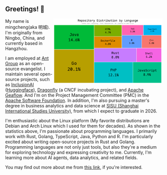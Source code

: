## Greetings! 👋

<img align="right" alt="" src="https://raw.githubusercontent.com/mingcheng/langstat/refs/heads/data/data/mingcheng/treemap_latest.png" width="350" />

My name is mingcheng(aka 明城). I'm originally from Ningbo, China, and currently based in Hangzhou.

I am employed at [Ant Group](https://github.com/antgroup) as an open-source evangelist. I maintain several open-source projects, such as [InclusionAI](https://github.com/inclusionAI) ([Huggingface](https://huggingface.co/inclusionAI)), [Dragonfly](https://github.com/dragonflyoss) (a CNCF incubating project), and [Apache Geaflow](https://github.com/apache/geaflow). And I'm on the Project Management Committee (PMC) in the [Apache Software Foundation](https://apache.org/). In addition, I'm also pursuing a master's degree in business analytics and data science at [SISU (Shanghai International Studies University)](https://shisu.edu.cn), from which I expect to graduate in 2026.

I'm enthusiastic about the Linux platform (My favorite distributions are Debian and Arch Linux which I used for them for decades). As shown in the statistics above, I'm passionate about programming languages. I primarily work with Rust, Golang, TypeScript, Java, Python and R. I'm particularly excited about writing open-source projects in Rust and Golang. Programming languages are not only just tools, but also they're a medium for exploring technology and expressing creativity to me. Currently, I'm learning more about AI agents, data analytics, and related fields.

You may find out more about me from [this link](https://mingche.ng), if you're interested.
